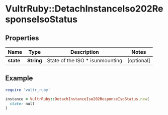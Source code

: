 # VultrRuby::DetachInstanceIso202ResponseIsoStatus

## Properties

| Name | Type | Description | Notes |
| ---- | ---- | ----------- | ----- |
| **state** | **String** | State of the ISO  * isunmounting | [optional] |

## Example

```ruby
require 'vultr_ruby'

instance = VultrRuby::DetachInstanceIso202ResponseIsoStatus.new(
  state: null
)
```

